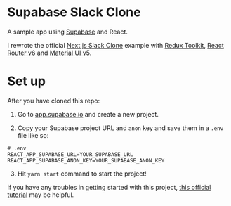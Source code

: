 # Supabase Slack Clone

A sample app using [Supabase](https://supabase.io/) and React.

I rewrote the official [Next.js Slack Clone](https://github.com/supabase/supabase/tree/master/examples/nextjs-slack-clone) example with [Redux Toolkit](https://redux-toolkit.js.org/), [React Router v6](https://github.com/remix-run/react-router) and [Material UI v5](https://next.material-ui.com/).

# Set up

After you have cloned this repo:

1. Go to [app.supabase.io](https://app.supabase.io/) and create a new project.

2. Copy your Supabase project URL and `anon` key and save them in a `.env` file like so:


```
# .env
REACT_APP_SUPABASE_URL=YOUR_SUPABASE_URL
REACT_APP_SUPABASE_ANON_KEY=YOUR_SUPABASE_ANON_KEY
```

3. Hit `yarn start` command to start the project!

If you have any troubles in getting started with this project, [this official tutorial](https://supabase.io/docs/guides/with-react) may be helpful.
